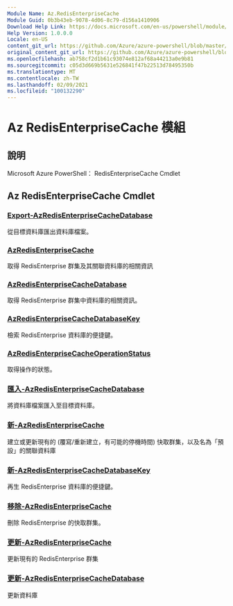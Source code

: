 ```yaml
---
Module Name: Az.RedisEnterpriseCache
Module Guid: 0b3b43eb-9078-4d06-8c79-d156a1410906
Download Help Link: https://docs.microsoft.com/en-us/powershell/module/az.redisenterprisecache
Help Version: 1.0.0.0
Locale: en-US
content_git_url: https://github.com/Azure/azure-powershell/blob/master/src/RedisEnterpriseCache/help/Az.RedisEnterpriseCache.md
original_content_git_url: https://github.com/Azure/azure-powershell/blob/master/src/RedisEnterpriseCache/help/Az.RedisEnterpriseCache.md
ms.openlocfilehash: ab758cf2d1b61c93074e812af68a44213a0e9b81
ms.sourcegitcommit: c05d3d669b5631e526841f47b22513d78495350b
ms.translationtype: MT
ms.contentlocale: zh-TW
ms.lasthandoff: 02/09/2021
ms.locfileid: "100132290"
---
```

# Az RedisEnterpriseCache 模組
## 說明
Microsoft Azure PowerShell： RedisEnterpriseCache Cmdlet

## Az RedisEnterpriseCache Cmdlet
### [Export-AzRedisEnterpriseCacheDatabase](Export-AzRedisEnterpriseCacheDatabase.md)
從目標資料庫匯出資料庫檔案。

### [AzRedisEnterpriseCache](Get-AzRedisEnterpriseCache.md)
取得 RedisEnterprise 群集及其關聯資料庫的相關資訊

### [AzRedisEnterpriseCacheDatabase](Get-AzRedisEnterpriseCacheDatabase.md)
取得 RedisEnterprise 群集中資料庫的相關資訊。

### [AzRedisEnterpriseCacheDatabaseKey](Get-AzRedisEnterpriseCacheDatabaseKey.md)
檢索 RedisEnterprise 資料庫的便捷鍵。

### [AzRedisEnterpriseCacheOperationStatus](Get-AzRedisEnterpriseCacheOperationStatus.md)
取得操作的狀態。

### [匯入-AzRedisEnterpriseCacheDatabase](Import-AzRedisEnterpriseCacheDatabase.md)
將資料庫檔案匯入至目標資料庫。

### [新-AzRedisEnterpriseCache](New-AzRedisEnterpriseCache.md)
建立或更新現有的 (覆寫/重新建立，有可能的停機時間) 快取群集，以及名為「預設」的關聯資料庫

### [新-AzRedisEnterpriseCacheDatabaseKey](New-AzRedisEnterpriseCacheDatabaseKey.md)
再生 RedisEnterprise 資料庫的便捷鍵。

### [移除-AzRedisEnterpriseCache](Remove-AzRedisEnterpriseCache.md)
刪除 RedisEnterprise 的快取群集。

### [更新-AzRedisEnterpriseCache](Update-AzRedisEnterpriseCache.md)
更新現有的 RedisEnterprise 群集

### [更新-AzRedisEnterpriseCacheDatabase](Update-AzRedisEnterpriseCacheDatabase.md)
更新資料庫

